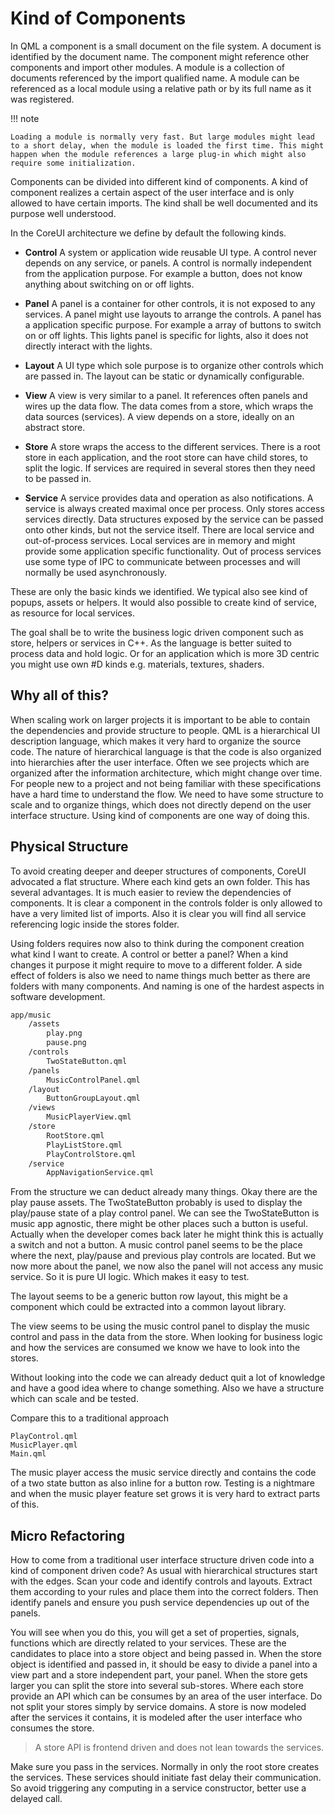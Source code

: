 # Kind of Components

In QML a component is a small document on the file system. A document is identified by the document name. The component might reference other components and import other modules. A module is a collection of documents referenced by the import qualified name. A module can be referenced as a local module using a relative path or by its full name as it was registered.


!!! note

    Loading a module is normally very fast. But large modules might lead to a short delay, when the module is loaded the first time. This might happen when the module references a large plug-in which might also require some initialization.

Components can be divided into different kind of components. A kind of component realizes a certain aspect of the user interface and is only allowed to have certain imports. The kind shall be well documented and its purpose well understood.

In the CoreUI architecture we define by default the following kinds.

* **Control** A system or application wide reusable UI type. A control never depends on any service, or panels. A control is normally independent from the application purpose. For example a button, does not know anything about switching on or off lights.

* **Panel** A panel is a container for other controls, it is not exposed to any services. A panel might use layouts to arrange the controls. A panel has a application specific purpose. For example a array of buttons to switch on or off lights. This lights panel is specific for lights, also it does not directly interact with the lights.

* **Layout** A UI type which sole purpose is to organize other controls which are passed in. The layout can be static or dynamically configurable.

* **View** A view is very similar to a panel. It references often panels and wires up the data flow. The data comes from a store, which wraps the data sources (services). A view depends on a store, ideally on an abstract store.

* **Store** A store wraps the access to the different services. There is a root store in each application, and the root store can have child stores, to split the logic. If services are required in several stores then they need to be passed in.

* **Service** A service provides data and operation as also notifications. A service is always created maximal once per process. Only stores access services directly. Data structures exposed by the service can be passed onto other kinds, but not the service itself. There are local service and out-of-process services. Local services are in memory and might provide some application specific functionality. Out of process services use some type of IPC to communicate between processes and will normally be used asynchronously.


These are only the basic kinds we identified. We typical also see kind of popups, assets or helpers. It would also possible to create kind of service, as resource for local services.

The goal shall be to write the business logic driven component such as store, helpers or services in C++. As the language is better suited to process data and hold logic. Or for an application which is more 3D centric you might use own #D kinds e.g. materials, textures, shaders.


## Why all of this?

When scaling work on larger projects it is important to be able to contain the dependencies and provide structure to people. QML is a hierarchical UI description language, which makes it very hard to organize the source code. The nature of hierarchical language is that the code is also organized into hierarchies after the user interface. Often we see projects which are organized after the information architecture, which might change over time. For people new to a project and not being familiar with these specifications have a hard time to understand the flow. We need to have some structure to scale and to organize things, which does not directly depend on the user interface structure. Using kind of components are one way of doing this.


## Physical Structure

To avoid creating deeper and deeper structures of components, CoreUI advocated a flat structure. Where each kind gets an own folder. This has several advantages. It is much easier to review the dependencies of components. It is clear a component in the controls folder is only allowed to have a very limited list of imports. Also it is clear you will find all service referencing logic inside the stores folder.

Using folders requires now also to think during the component creation what kind I want to create. A control or better a panel? When a kind changes it purpose it might require to move to a different folder. A side effect of folders is also we need to name things much better as there are folders with many components. And naming is one of the hardest aspects in software development.


```txt
app/music
    /assets
        play.png
        pause.png
    /controls
        TwoStateButton.qml
    /panels
        MusicControlPanel.qml
    /layout
        ButtonGroupLayout.qml
    /views
        MusicPlayerView.qml
    /store
        RootStore.qml
        PlayListStore.qml
        PlayControlStore.qml
    /service
        AppNavigationService.qml
```


From the structure we can deduct already many things. Okay there are the play pause assets. The TwoStateButton probably is used to display the play/pause state of a play control panel. We can see the TwoStateButton is music app agnostic, there might be other places such a button is useful. Actually when the developer comes back later he might think this is actually a switch and not a button. A music control panel seems to be the place where the next, play/pause and previous play controls are located. But we now more about the panel, we now also the panel will not access any music service. So it is pure UI logic. Which makes it easy to test.

The layout seems to be a generic button row layout, this might be a component which could be extracted into a common layout library.

The view seems to be using the music control panel to display the music control and pass in the data from the store. When looking for business logic and how the services are consumed we know we have to look into the stores.

Without looking into the code we can already deduct quit a lot of knowledge and have a good idea where to change something. Also we have a structure which can scale and be tested.

Compare this to a traditional approach


```text
PlayControl.qml
MusicPlayer.qml
Main.qml
```

The music player access the music service directly and contains the code of a two state button as also inline for a button row. Testing is a nightmare and when the music player feature set grows it is very hard to extract parts of this.


## Micro Refactoring

How to come from a traditional user interface structure driven code into a kind of component driven code? As usual with hierarchical structures start with the edges. Scan your code and identify controls and layouts. Extract them according to your rules and place them into the correct folders. Then identify panels and ensure you push service dependencies up out of the panels.

You will see when you do this, you will get a set of properties, signals, functions which are directly related to your services. These are the candidates to place into a store object and being passed in. When the store object is identified and passed in, it should be easy to divide a panel into a view part and a store independent part, your panel. When the store gets larger you can split the store into several sub-stores. Where each store provide an API which can be consumes by an area of the user interface. Do not split your stores simply by service domains. A store is now modeled after the services it contains, it is modeled after the user interface who consumes the store.

> A store API is frontend driven and does not lean towards the services.

Make sure you pass in the services. Normally in only the root store creates the services. These services should initiate fast delay their communication. So avoid triggering any computing in a service constructor, better use a delayed call.

